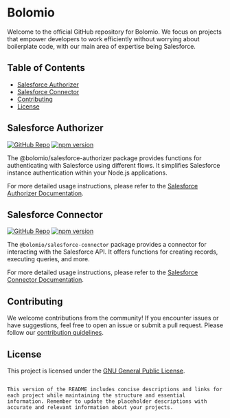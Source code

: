 # Bolomio

Welcome to the official GitHub repository for Bolomio. We focus on projects that empower developers to work efficiently without worrying about boilerplate code, with our main area of expertise being Salesforce.

## Table of Contents

- [Salesforce Authorizer](#salesforce-authorizer)
- [Salesforce Connector](#salesforce-connector)
- [Contributing](#contributing)
- [License](#license)

## Salesforce Authorizer

[![GitHub Repo](https://img.shields.io/badge/GitHub-Repository-blue?logo=github)](https://github.com/bolomio/salesforce-authorizer)
[![npm version](https://badge.fury.io/js/%40bolomio%2Fsalesforce-connector.svg)](https://www.npmjs.com/package/@bolomio/salesforce-authorizer)

The @bolomio/salesforce-authorizer package provides functions for authenticating with Salesforce using different flows. It simplifies Salesforce instance authentication within your Node.js applications.

For more detailed usage instructions, please refer to the [Salesforce Authorizer Documentation](https://github.com/bolomio/salesforce-authorizer).

## Salesforce Connector

[![GitHub Repo](https://img.shields.io/badge/GitHub-Repository-blue?logo=github)](https://github.com/bolomio/salesforce-connector)
[![npm version](https://badge.fury.io/js/%40bolomio%2Fsalesforce-connector.svg)](https://www.npmjs.com/package/@bolomio/salesforce-connector)

The `@bolomio/salesforce-connector` package provides a connector for interacting with the Salesforce API. It offers functions for creating records, executing queries, and more.

For more detailed usage instructions, please refer to the [Salesforce Connector Documentation](https://github.com/bolomio/salesforce-connector).

## Contributing

We welcome contributions from the community! If you encounter issues or have suggestions, feel free to open an issue or submit a pull request. Please follow our [contribution guidelines](./CONTRIBUTING.md).

## License

This project is licensed under the [GNU General Public License](LICENSE).
```

This version of the README includes concise descriptions and links for each project while maintaining the structure and essential information. Remember to update the placeholder descriptions with accurate and relevant information about your projects.
